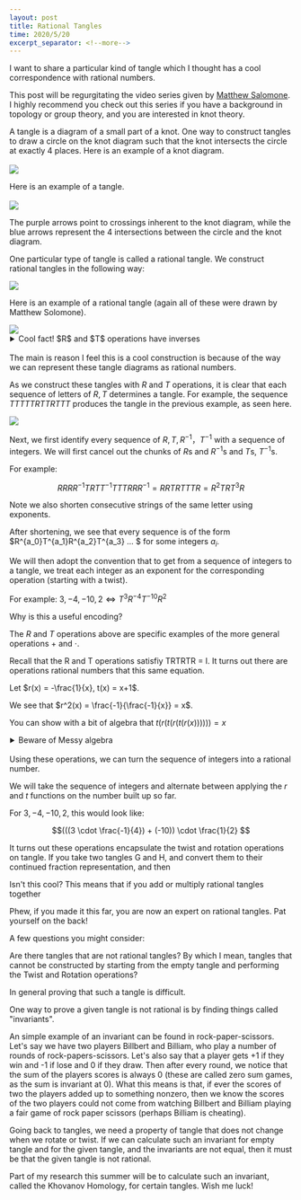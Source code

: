 ```yaml
---
layout: post
title: Rational Tangles
time: 2020/5/20
excerpt_separator: <!--more-->
---
```

<style>
    img {
    display: block;
    margin-left: auto;
    margin-right: auto;
    }
    details {
        margin-left: 5%;
    }
    summary {
        margin-left: -5%;
        position : relat;
    }
    .tangle{

    }
</style>

I want to share a particular kind of tangle which I thought has a cool correspondence with rational numbers. 

This post will be regurgitating the video series given by <a href = "https://www.youtube.com/playlist?list=PLL0ATV5XYF8BfT8CmmzKnfTlf3V9hQgj9">Matthew Salomone</a  >. I highly recommend you check out this series if you have a background in topology or group theory, and you are interested in knot theory. 


<div id="tangle">
A tangle is a diagram of a small part of a knot. One way to construct tangles to draw a circle on the knot diagram such that the knot intersects the circle at exactly 4 places. Here is an example of a knot diagram. 
</div>
<br>
<img src = "{{site.baseurl}}/assets/img/KnotDiagramExample.jpg">

Here is an example of a tangle.
<br>    
<img src = "{{site.baseurl}}/assets/img/TangleExample.jpg">
<!--more-->
The purple arrows point to crossings inherent to the knot diagram, while the blue arrows represent the 4 intersections between the circle and the knot diagram.

One particular type of tangle is called a rational tangle. We construct rational tangles in the following way:

<img src = "{{site.baseurl}}/assets/img/RationalTangles.jpg" class="center">

Here is an example of a rational tangle (again all of these were drawn by Matthew Solomone). 

<img src = "{{site.baseurl}}/assets/img/RationalTangleExample.jpg" class="center">

<details>
<summary>Cool fact! $R$ and $T$ operations have inverses</summary> 
We note that the $R$ operation has an inverse. You can see geometrically that $R^2 = I$, meaning that if you rotate by 90 degrees 2 times you end up with the same tangle (this is due to the vertical symmetry we started with at with empty tangle). Therefore the inverse of $R, R^{-1}$, is equal to itself. 

We also note that the $T$ operation has an inverse. The proof that
$TRTRTR = I$ can be seen with this animation below. Note that we say tangles are equal when we stretch and bend one tangle to another, without breaking or tearing any of the strands. 

<img src = "{{site.baseurl}}/assets/img/TwistInverse.gif">

Thus, we let the inverse of $T, T^{-1} = RTRTR$
</details>
<br>
The main is reason I feel this is a cool construction is because of the way we can represent these tangle diagrams as rational numbers. 

As we construct these tangles with $R$ and $T$ operations, it is clear that each sequence of letters of $R, T$ determines a tangle. For example, the sequence $TTTTTRTTRTTT$ produces the tangle in the previous example, as seen here.

<img src = "{{site.baseurl}}/assets/img/Tangle.gif">


Next, we first identify every sequence of $R, T, R^{-1}，T^{-1}$ with a sequence of integers. We will first cancel out the chunks of $R$s and $R^{-1}$s and $T$s, $T^{-1}$s. 

For example:

$$RRRR^{-1}TRTT^{-1}TTTRRR^{-1} = RRTRTTTR = R^2TRT^3R$$

Note we also shorten consecutive strings of the same letter using exponents. 

After shortening, we see that every sequence is of the form $R^{a_0}T^{a_1}R^{a_2}T^{a_3} ... $ for some integers $a_i$. 

We will then adopt the convention that to get from a sequence of  integers to a tangle, we treat each integer as an exponent for the corresponding operation (starting with a twist). 

For example:
$3, -4, -10, 2 \iff  T^3R^{-4}T^{-10}R^2$

Why is this a useful encoding? 

The $R$ and $T$ operations above are specific examples of the more general operations $+$ and $\cdot$. 

Recall that the R and T operations satisfiy TRTRTR = I.
It turns out there are operations rational numbers that this same equation. 

Let $r(x) = -\frac{1}{x}, t(x) = x+1$. 

We see that $r^2(x) = \frac{-1}{\frac{-1}{x}} = x$.

You can show with a bit of algebra that $t(r(t(r(t(r(x)))))) = x$ 
<details>
<summary> Beware of Messy algebra </summary>
$$
\begin{equation*}
    \begin{split}
        t(r(t(r(t(r(x)))))) &= t(r(t(r(t(-\frac{1}{x})))))) \\ 
                            &= t(r(t(r(-\frac{1}{x} + 1))))) \\
                            &= t(r(t(\frac{-1}{(-\frac{1}{x} + 1)}))) \\
                            &= t(r(\frac{-1}{(-\frac{1}{x} + 1)} + 1)) \\
                            &= t(\frac{-1}{\frac{-1}{-\frac{1}{x} + 1} + 1}) \\
                            &= \frac{-1}{\frac{-1}{-\frac{1}{x} + 1} + 1} + 1 \\
                            &= \frac{-1}{\frac{-1}{\frac{x - 1}{x}} + 1} + 1 \\
                            &= \frac{-1}{\frac{-x}{x - 1} + 1} + 1 \\
                            &= \frac{-1}{\frac{-x + (x - 1)}{x - 1}} + 1 \\
                            &= x - 1 + 1 = x \\
    \end{split}    
\end{equation*}
$$
</details>

<br>
Using these operations, we can turn the sequence of integers into a rational number. 

We will take the sequence of integers and alternate between applying the $r$ and $t$ functions on the number built up so far. 

For $3, -4, -10, 2$, this would look like:

$$(((3 \cdot \frac{-1}{4}) + (-10)) \cdot \frac{1}{2} $$

It turns out these operations encapsulate the twist and rotation operations on tangle. If you take two tangles G and H, and convert them to their continued fraction representation, and then

Isn't this cool? This means that if you add or multiply rational tangles together 


Phew, if you made it this far, you are now an expert on rational tangles. Pat yourself on the back!

A few questions you might consider:

Are there tangles that are not rational tangles? By which I mean, tangles that cannot be constructed by starting from the empty tangle and performing the Twist and Rotation operations?

In general proving that such a tangle is difficult. 
<!-- Given an arbitrary tangle, one to way prove it can be constructed from R and T operations is to give a sequence of such operations, and then twist and bend the tangle such that it matches up.  -->
<!-- It is usually easier to prove that it cannot be constructed.  -->
One way to prove a given tangle is not rational is by finding things called "invariants".

An simple example of an invariant can be found in rock-paper-scissors. Let's say we have two players Billbert and Billiam, who play a number of rounds of rock-papers-scissors. Let's also say that a player gets +1 if they win and -1 if lose and 0 if they draw. Then after every round, we notice that the sum of the players scores is always 0 (these are called zero sum games, as the sum is invariant at 0). What this means is that, if ever the scores of two the players added up to something nonzero, then we know the scores of the two players could not come from watching Billbert and Billiam playing a fair game of rock paper scissors (perhaps Billiam is cheating). 

Going back to tangles, we need a property of tangle that does not change when we rotate or twist. If we can calculate such an invariant for empty tangle and for the given tangle, and the invariants are not equal, then it must be that the given tangle is not rational. 

Part of my research this summer will be to calculate such an invariant, called the Khovanov Homology, for certain tangles. Wish me luck!



